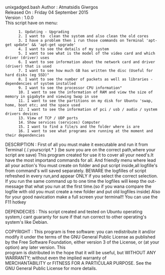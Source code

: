  unixgadged.bash 
 Author       : Atmatsidis Giwrgos                                            
 Released On  : Friday 04 September 2015                                      
 Version      : 1.0.0  
               Τhis script have on menu:

          1. Updating - Upgrading
          2. I want to  clean the system and also clean the old cores
          3. I have a problem then i run those commands on Terminal 'apt-get update' && 'apt-get upgrade'
          4. I want to see the details of my system
          5. I want to see what is the model of the video card and which driver (driver) uses
          6. I want to see information about the network card and driver (driver) that is used
          7. I want to see how much GB has written the disc (Useful for hard disks (eg SSD)"
          8. I want to see the number of packets as well as libraries - dependencies of system installed
          9. I want to see the processor CPU information"     
          10. I want to see the information of RAM and view the size of memory in gigabyte and viewing Swap in use
          11. I want to see the partitions on my disk for Ubuntu 'swap, home, boot etc; and the space used  
          12. I want to see the information of pci / usb / audio / system drivers devices 
          13. View of TCP / UDP ports
          14. Show services (services) Computer
          15. I want to find a file/s and the folder where is are
          16. I want to see what programs are running at the moment and their dependencies 

 DESCRIPTION   : First of all you must make it executable and run it from Terminal  { /.yourscript.* } (be sure you   are on the correct path,where your script are save)
                This program created for use it to cover all your need's.It have the most importand commands for all.
                And friendly menu where lead all your action's
                You must create on folder and put script inside,all logfille's from command's will saved separately.
                BEWARE the logfilles of script refreshed in every run,and appear ONLY if you select the correct selection.
                If you run the same command up to one time the logfiles will keep the out-message that what you run at the first time.(so if you wana compare the logfile with old you must create a new folder and put old logfiles inside)
                Also for your good navication make a full screen your terminal!! You can use the F11 hotkey

 DEPENDECIES : This script created and tested on Ubuntu operating system,i cant guaranty for sure if that run correct to other operating's system's like Debian.                             
                                                                               
 COPYRIGHT    : This program is free software: you can redistribute it and/or 
                modify it under the terms of the GNU General Public License as
                published by the Free Software Foundation, either version 3 of
                the License, or (at your option) any later version. This      
                program is distributed in the hope that it will be useful, but
                WITHOUT ANY WARRANTY; without even the implied warranty of    
                MERCHANTABILITY or FITNESS FOR A PARTICULAR PURPOSE.  See the 
                GNU General Public License for more details.                  

